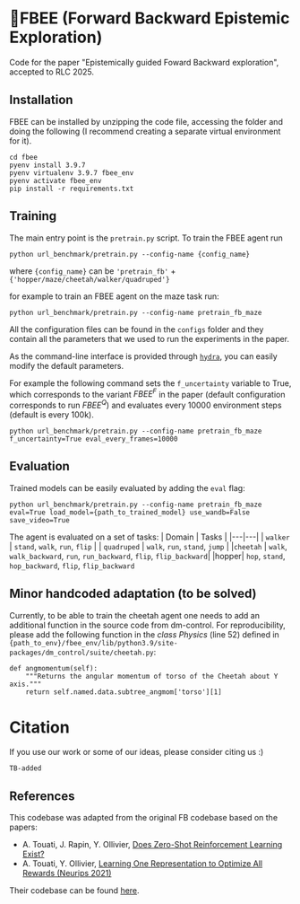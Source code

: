 # 🐝FBEE (Forward Backward Epistemic Exploration)


Code for the paper "Epistemically guided Foward Backward exploration", accepted to RLC 2025.

## Installation

FBEE can be installed by unzipping the code file, accessing the folder and doing the following (I recommend creating a separate virtual environment for it).

```
cd fbee
pyenv install 3.9.7
pyenv virtualenv 3.9.7 fbee_env
pyenv activate fbee_env
pip install -r requirements.txt 
```


## Training 
The main entry point is the `pretrain.py` script.
To train the FBEE agent run
``` 
python url_benchmark/pretrain.py --config-name {config_name}
````
where `{config_name}` can be 
`'pretrain_fb'` + `{'hopper/maze/cheetah/walker/quadruped'}`

for example to train an FBEE agent on the maze task run:

```
python url_benchmark/pretrain.py --config-name pretrain_fb_maze
```

All the configuration files can be found in the `configs` folder and they contain all the parameters that we used to run the experiments in the paper.


As the command-line interface is provided through [`hydra`](https://github.com/facebookresearch/hydra), you can easily modify the default parameters.

For example the following command sets the `f_uncertainty` variable to True, which corresponds to the variant $FBEE^F$ in the paper (default configuration corresponds to run $FBEE^Q$) and evaluates every 10000 environment steps (default is every 100k).

```
python url_benchmark/pretrain.py --config-name pretrain_fb_maze f_uncertainty=True eval_every_frames=10000
```

## Evaluation

Trained models can be easily evaluated by adding the `eval` flag:

```
python url_benchmark/pretrain.py --config-name pretrain_fb_maze eval=True load_model={path_to_trained_model} use_wandb=False save_video=True
```

The agent is evaluated on a set of tasks:
| Domain | Tasks |
|---|---|
| `walker` | `stand`, `walk`, `run`, `flip` |
| `quadruped` | `walk`, `run`, `stand`, `jump` |
|`cheetah` | `walk`, `walk_backward`, `run`, `run_backward`, `flip`, `flip_backward`|
|hopper| `hop`, `stand`, `hop_backward`, `flip`, `flip_backward`


## Minor handcoded adaptation (to be solved)
Currently, to be able to train the cheetah agent one needs to add an additional function in the source code from dm-control.
For reproducibility, please add the following function in the *class Physics* (line 52) defined in `{path_to_env}/fbee_env/lib/python3.9/site-packages/dm_control/suite/cheetah.py`:

```
def angmomentum(self):
    """Returns the angular momentum of torso of the Cheetah about Y axis."""
    return self.named.data.subtree_angmom['torso'][1]
```

# Citation
If you use our work or some of our ideas, please consider citing us :)

```
TB-added
```
## References
This codebase was adapted from the original FB codebase based on the papers:
- A. Touati, J. Rapin, Y. Ollivier, [Does Zero-Shot Reinforcement Learning Exist?](https://arxiv.org/abs/2209.14935)
- A. Touati, Y. Ollivier, [Learning One Representation to Optimize All Rewards (Neurips 2021)](https://arxiv.org/abs/2103.07945)

Their codebase can be found [here](https://github.com/facebookresearch/controllable_agent).

